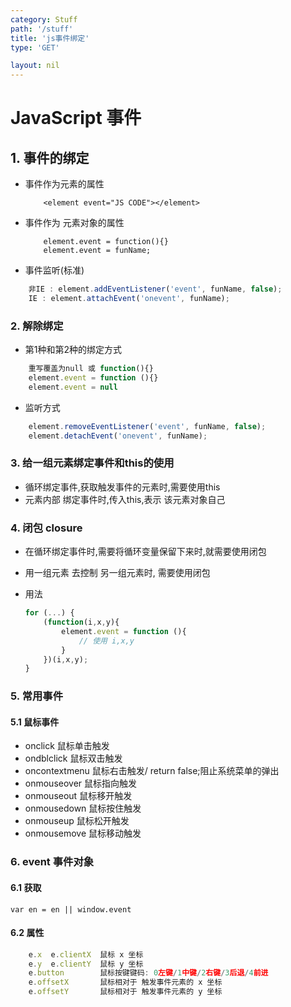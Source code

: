 ```yaml
---
category: Stuff
path: '/stuff'
title: 'js事件绑定'
type: 'GET'

layout: nil
---
```


# JavaScript 事件

## 1. 事件的绑定

* 事件作为元素的属性

  ```
      <element event="JS CODE"></element>
  ```

  

* 事件作为 元素对象的属性

  ```
      element.event = function(){}
      element.event = funName;
  ```

- 事件监听(标准)

```javascript
    非IE : element.addEventListener('event', funName, false);
    IE : element.attachEvent('onevent', funName);
```

### 2. 解除绑定

- 第1种和第2种的绑定方式

```javascript
    重写覆盖为null 或 function(){}
    element.event = function (){}
    element.event = null
```

- 监听方式

```javascript
    element.removeEventListener('event', funName, false);
    element.detachEvent('onevent', funName);
```

### 3. 给一组元素绑定事件和this的使用

* 循环绑定事件,获取触发事件的元素时,需要使用this
* 元素内部 绑定事件时,传入this,表示 该元素对象自己

### 4. 闭包 closure 

* 在循环绑定事件时,需要将循环变量保留下来时,就需要使用闭包

* 用一组元素 去控制 另一组元素时, 需要使用闭包

* 用法

  ```js
  for (...) {
      (function(i,x,y){
          element.event = function (){
              // 使用 i,x,y
          }
      })(i,x,y);
  }
  ```

  

### 5. 常用事件

#### 5.1 鼠标事件

- onclick       鼠标单击触发
- ondblclick    鼠标双击触发
- oncontextmenu 鼠标右击触发/ return false;阻止系统菜单的弹出
- onmouseover   鼠标指向触发
- onmouseout    鼠标移开触发
- onmousedown   鼠标按住触发
- onmouseup     鼠标松开触发
- onmousemove   鼠标移动触发

### 6. event 事件对象

#### 6.1 获取

`var en = en || window.event`

#### 6.2 属性

```javascript
    e.x  e.clientX  鼠标 x 坐标
    e.y  e.clientY  鼠标 y 坐标
    e.button        鼠标按键键码: 0左键/1中键/2右键/3后退/4前进
    e.offsetX       鼠标相对于 触发事件元素的 x 坐标
    e.offsetY       鼠标相对于 触发事件元素的 y 坐标
```

